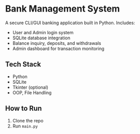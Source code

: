 # Bank Management System

A secure CLI/GUI banking application built in Python. Includes:

- User and Admin login system
- SQLite database integration
- Balance inquiry, deposits, and withdrawals
- Admin dashboard for transaction monitoring

## Tech Stack
- Python
- SQLite
- Tkinter (optional)
- OOP, File Handling

## How to Run
1. Clone the repo
2. Run `main.py`

